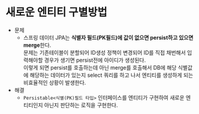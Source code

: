 # 새로운 엔티티 구별방법
- 문제  
  - 스프링 데이터 JPA는 **식별자 필드(PK필드)에 값이 없으면 persist하고 있으면 merge**한다.  
  문제는 기존테이블이 분할되어 ID생성 정책이 변경되어 ID를 직접 채번해서 입력해야할 경우가 생기면 persist전에 아이디가 생성된다.  
  이렇게 되면 persist를 호출하는데 아닌 merge를 호출해서 DB에 해당 식별값에 해당하는 데이터가 있는지 select 쿼리를 하고 나서 엔티티를 생성하게 되는 비효율적인 상황이 발생한다.
- 해결  
  - `Persistable<식별(PK)필드 타입>` 인터페이스를 엔티티가 구현하여 새로운 엔티티인지 아닌지 판단하는 로직을 구현한다.
